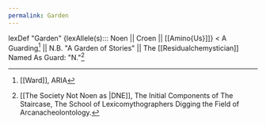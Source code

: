 ```yaml
---
permalink: Garden
---
```

lexDef "Garden" {lexAllele(s)::: Noen || Croen || [[Amino{Us}]]} < A Guarding[^GardenNoen] || N.B. "A Garden of Stories" || The [[Residualchemystician]] Named As Guard: "N."[^GardenAmino{Us}]

[^GardenNoen]: [[Ward]], ARIA

[^GardenAmino{Us}]: [[The Society Not Noen as |DNE]], The Initial Components of The Staircase, The School of Lexicomythographers Digging the Field of Arcanacheolontology.
